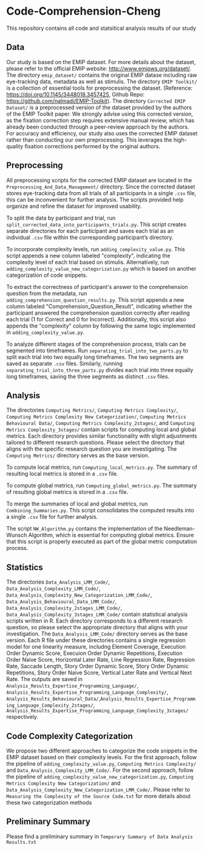 # Code-Comprehension-Cheng

This repository contains all code and statsitical analysis results of our study 

## Data

Our study is based on the EMIP dataset. For more details about the dataset, please refer to the official EMIP website: http://www.emipws.org/dataset/. The directory `emip_dataset/` contains the original EMIP datase including raw eye-tracking data, metadata as well as stimulis. The directory `EMIP Toolkit/` is a collection of essential tools for preprocessing the dataset. (Reference: https://doi.org/10.1145/3448018.3457425,  Github Repo: https://github.com/nalmadi/EMIP-Toolkit). The directory `Corrected EMIP Dataset/` is a preprocessed version of the dataset provided by the authors of the EMIP Toolkit paper. We strongly advise using this corrected version, as the fixation correction step requires extensive manual review, which has already been conducted through a peer-review approach by the authors. For accuracy and efficiency, our study also uses the corrected EMIP dataset rather than conducting our own preprocessing. This leverages the high-quality fixation corrections performed by the original authors.

## Preprocessing 

All preprocessing scripts for the corrected EMIP dataset are located in the `Preprocessing_And_Data_Management/` directory. Since the corrected dataset stores eye-tracking data from all trials of all participants in a single `.csv` file, this can be inconvenient for further analysis. The scripts provided help organize and refine the dataset for improved usability.

To split the data by participant and trial, run `split_corrected_data_into_participants_trials.py`. This script creates separate directories for each participant and saves each trial as an individual `.csv` file within the corresponding participant’s directory.

To incorporate complexity levels, run `adding_complexity_value.py`. This script appends a new column labeled "complexity", indicating the complexity level of each trial based on stimulis. Alternatively, run  `adding_complexity_value_new_categorization.py` which is based on another categorization of code snippets. 

To extract the correctness of participant's answer to the comprehension question from the metadata, run `adding_comprehension_question_results.py`. This script appends a new column labeled "Comprehension_Question_Result", indicating whether the participant answered the comprehension question correctly after reading each trial (1 for Correct and 0 for Incorrect). Additionally, this script also appends the "complexity" column by following the same logic implemented in `adding_complexity_value.py`. 

To analyze different stages of the comprehension process, trials can be segmented into timeframes. Run `separating_trial_into_two_parts.py` to split each trial into two equally long timeframes. The two segments are saved as separate `.csv` files. Similarly, running `separating_trial_into_three_parts.py` divides each trial into three equally long timeframes, saving the three segments as distinct `.csv` files.


## Analysis

The directories `Computing Metrics/`, `Computing Metrics Complexity/`, `Computing Metrics Complexity New Categorization/`, `Computing Metrics Behavioural Data/`, `Computing Metrics Complexity_2stages/`, and `Computing Metrics Complexity_3stages/` contain scripts for computing local and global metrics. Each directory provides similar functionality with slight adjustments tailored to different research questions. Please select the directory that aligns with the specific research question you are investigating. The `Computing Metrics/` directory serves as the base version. 

To compute local metrics, run `Computing_local_metrics.py`. The summary of resulting local metrics is stored in a `.csv` file. 

To compute global metrics, run `Computing_global_metrics.py`. The summary of resulting global metrics is stored in a `.csv` file. 

To merge the summaries of local and global metrics, run `Combining_Summaries.py`. This script consolidates the computed results into a single `.csv` file for further analysis.

The script `NW_Algorithm.py` contains the implementation of the Needleman-Wunsch Algorithm, which is essential for computing global metrics. Ensure that this script is properly executed as part of the global metric computation process.


## Statistics

The directories `Data_Analysis_LMM_Code/`, `Data_Analysis_Complexity_LMM_Code/`, `Data_Analysis_Complexity_New_Categorization_LMM_Code/`, `Data_Analysis_Behavioural_Data_LMM_Code/`, `Data_Analysis_Complexity_2stages_LMM_Code/`, `Data_Analysis_Complexity_3stages_LMM_Code/` contain statistical analysis scripts written in R. Each directory corresponds to a different research question, so please select the appropriate directory that aligns with your investigation. The `Data_Analysis_LMM_Code/` directory serves as the base version. Each R file under these directories contains a single regression model for one linearity measure, includng Element Coverage, Execution Order Dynamic Score, Execuion Order Dynamic Repetitions, Execution Order Naive Score, Horizontal Later Rate, Line Regression Rate, Regression Rate, Saccade Length, Story Order Dynamic Score, Story Order Dynamic Repetitions, Story Order Naive Score, Vertical Later Rate and Vertical Next Rate. The outputs are saved in `Analysis_Results_Expertise_Programming_Language/`, `Analysis_Results_Expertise_Programming_Language_Complexity/`, `Analysis_Results_Behavioural_Data/`,`Analysis_Results_Expertise_Programming_Language_Complexity_2stages/`, `Analysis_Results_Expertise_Programming_Language_Complexity_3stages/` respectively. 


## Code Complexity Categorization

We propose two different approaches to categorize the code snippets in the EMIP dataset based on their complexity levels. For the first approach, follow the pipeline of `adding_complexity_value.py`, `Computing Metrics Complexity/` and `Data_Analysis_Complexity_LMM_Code/`. For the second approach, follow the pipeline of `adding_complexity_value_new_categorization.py`, `Computing Metrics Complexity New Categorization/` and `Data_Analysis_Complexity_New_Categorization_LMM_Code/`. Please refer to `Measuring the Complexity of the Source Code.txt` for more details about these two categorization methods


## Preliminary Summary

Please find a preliminary summary in `Temporary Summary of Data Analysis Results.txt`
